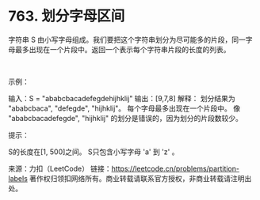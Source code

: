 # 763. 划分字母区间

字符串 S 由小写字母组成。我们要把这个字符串划分为尽可能多的片段，同一字母最多出现在一个片段中。返回一个表示每个字符串片段的长度的列表。

 

示例：

输入：S = "ababcbacadefegdehijhklij"
输出：[9,7,8]
解释：
划分结果为 "ababcbaca", "defegde", "hijhklij"。
每个字母最多出现在一个片段中。
像 "ababcbacadefegde", "hijhklij" 的划分是错误的，因为划分的片段数较少。
 

提示：

S的长度在[1, 500]之间。
S只包含小写字母 'a' 到 'z' 。

来源：力扣（LeetCode）
链接：https://leetcode.cn/problems/partition-labels
著作权归领扣网络所有。商业转载请联系官方授权，非商业转载请注明出处。